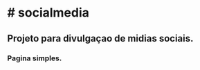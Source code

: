 <h1> # socialmedia</h1>
<h2>Projeto para divulgaçao de midias sociais.</h2>
<h3>Pagina simples.</h3>
